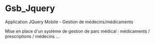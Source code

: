 # Gsb_Jquery
Application JQuery Mobile - Gestion de médecins/médicaments

Mise en place d'un système de gestion de parc médical : médicaments / prescriptions / médecins ...

